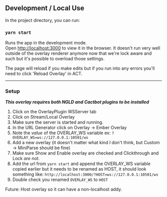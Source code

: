 ## Development / Local Use

In the project directory, you can run:

### `yarn start`

Runs the app in the development mode.\
Open [http://localhost:3000](http://localhost:3000) to view it in the browser. It doesn't run very well outside of the overlay renderer anymore now that we're lock aware and such but it's possible to overload those settings.

The page will reload if you make edits but if you run into any errors you'll need to click 'Reload Overlay' in ACT.

----

### Setup

___This overlay requires both NGLD and Cactbot plugins to be installed___

1. Click on the OverlayPlugin WSServer tab
2. Click on Stream/Local Overlay
3. Make sure the server is started and running.
4. In the URL Generator click on Overlay -> Ember Overlay
5. Note the _value_ of the OVERLAY_WS variable ex: `?OVERLAY_WS=ws://127.0.0.1:10501/ws`
6. Add a new overlay (it doesn't matter what kind I don't think, but Custom -> MiniParse should be fine)
7. Make sure Show and Enable overlay are checked and Clickthrough and Lock _are not_.
8. Add the url from `yarn start` and append the OVERLAY_WS variable copied earlier but it needs to be renamed as HOST, it should look something like: `http://localhost:3000/?HOST=ws://127.0.0.1:10501/ws`
9. Double check you renamed `OVERLAY_WS` to `HOST`

Future:
Host overlay so it can have a non-localhost addy.